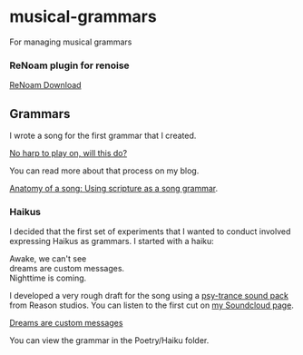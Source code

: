 # musical-grammars
For managing musical grammars

### ReNoam plugin for renoise

[ReNoam Download](https://www.renoise.com/tools/renoam)

## Grammars

I wrote a song for the first grammar that I created.

[No harp to play on, will this do?](https://cerkit.bandcamp.com/track/no-harp-to-play-on-will-this-do)

You can read more about that process on my blog.

[Anatomy of a song: Using scripture as a song grammar](https://cerkit.com/2021/07/25/anatomy-of-a-song-using-scripture-as-a-song-grammar-post/).

### Haikus

I decided that the first set of experiments that I wanted to conduct involved expressing Haikus as grammars. I started with a haiku:

Awake, we can't see<br>
dreams are custom messages.<br>
Nighttime is coming.<br>

I developed a very rough draft for the song using a [psy-trance sound pack](https://share.reasonstudios.com/pack/347) from Reason studios. You can listen to the first cut on [my Soundcloud page](https://soundcloud.com/cerkit-music).

[Dreams are custom messages](https://soundcloud.com/cerkit-music/dreams-are-custom-messages-psytrance-trance-130-bpm)

You can view the grammar in the Poetry/Haiku folder.


